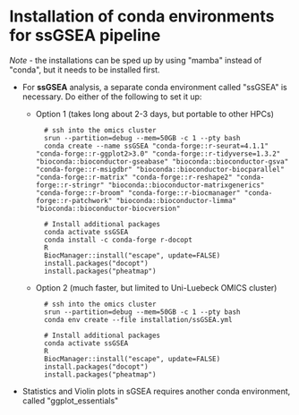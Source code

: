 # Installation of conda environments for ssGSEA pipeline
*Note* - the installations can be sped up by using "mamba" instead of "conda", but it needs to be installed first.

- For **ssGSEA** analysis, a separate conda environment called "ssGSEA" is necessary. Do either of the following to set it up:

    - Option 1 (takes long about 2-3 days, but portable to other HPCs)

            # ssh into the omics cluster
            srun --partition=debug --mem=50GB -c 1 --pty bash
            conda create --name ssGSEA "conda-forge::r-seurat=4.1.1" "conda-forge::r-ggplot2>3.0" "conda-forge::r-tidyverse=1.3.2" "bioconda::bioconductor-gseabase" "bioconda::bioconductor-gsva" "conda-forge::r-msigdbr" "bioconda::bioconductor-biocparallel" "conda-forge::r-matrix" "conda-forge::r-reshape2" "conda-forge::r-stringr" "bioconda::bioconductor-matrixgenerics" "conda-forge::r-broom" "conda-forge::r-biocmanager" "conda-forge::r-patchwork" "bioconda::bioconductor-limma" "bioconda::bioconductor-biocversion"
            
            # Install additional packages
            conda activate ssGSEA
            conda install -c conda-forge r-docopt
            R
            BiocManager::install("escape", update=FALSE)
            install.packages("docopt")
            install.packages("pheatmap")
        
    - Option 2 (much faster, but limited to Uni-Luebeck OMICS cluster)

            # ssh into the omics cluster
            srun --partition=debug --mem=50GB -c 1 --pty bash
            conda env create --file installation/ssGSEA.yml 
            
            # Install additional packages
            conda activate ssGSEA
            R
            BiocManager::install("escape", update=FALSE)
            install.packages("docopt")
            install.packages("pheatmap")

- Statistics and Violin plots in sGSEA requires another conda environment, called "ggplot_essentials"
